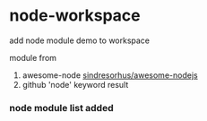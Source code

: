 # node-workspace

add node module demo to workspace

module from
1. awesome-node [sindresorhus/awesome-nodejs](https://github.com/sindresorhus/awesome-nodejs)
2. github 'node' keyword result


### node module list added

<!-- [socketio/socket.io](https://github.com/socketio/socket.io)

[expressjs/express](https://github.com/expressjs/express)

[caolan/async](https://github.com/caolan/async)

[mzabriskie/axios](https://github.com/mzabriskie/axios)

[Unitech/pm2](https://github.com/Unitech/pm2)


grunt
gulp -->

